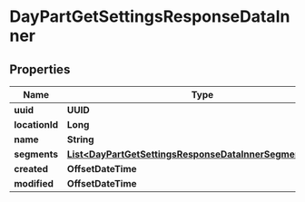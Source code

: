 

# DayPartGetSettingsResponseDataInner


## Properties

| Name | Type | Description | Notes |
|------------ | ------------- | ------------- | -------------|
|**uuid** | **UUID** |  |  |
|**locationId** | **Long** |  |  |
|**name** | **String** |  |  |
|**segments** | [**List&lt;DayPartGetSettingsResponseDataInnerSegmentsInner&gt;**](DayPartGetSettingsResponseDataInnerSegmentsInner.md) |  |  |
|**created** | **OffsetDateTime** |  |  [optional] |
|**modified** | **OffsetDateTime** |  |  [optional] |



